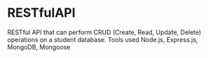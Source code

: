 # RESTfulAPI
RESTful API that can perform CRUD (Create, Read, Update, Delete) operations on a student database. Tools used Node.js, Express.js, MongoDB, Mongoose
